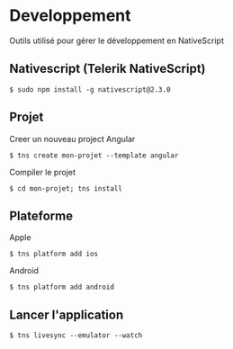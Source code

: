 # Developpement

Outils utilisé pour gérer le développement en NativeScript

## Nativescript (Telerik NativeScript)
```
$ sudo npm install -g nativescript@2.3.0
```

## Projet

Creer un nouveau project Angular
```
$ tns create mon-projet --template angular
```

Compiler le projet
```
$ cd mon-projet; tns install
```


## Plateforme

Apple
```
$ tns platform add ios
```

Android
```
$ tns platform add android
```

## Lancer l'application
```
$ tns livesync --emulator --watch
```
